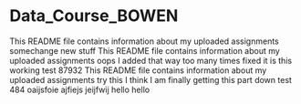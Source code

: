 # Data_Course_BOWEN
This README file contains information about my uploaded assignments
somechange
new stuff
This README file contains information about my uploaded assignments
oops I added that way too many times
fixed it
is this working
test 87932
This README file contains information about my uploaded assignments
try this
I think I am finally getting this part down
test 484
oaijsfoie
ajfiejs
jeijfwij
hello
hello
